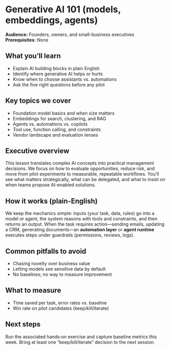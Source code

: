 # Generative AI 101 (models, embeddings, agents)

**Audience:** Founders, owners, and small-business executives  
**Prerequisites:** None

## What you’ll learn
- Explain AI building blocks in plain English
- Identify where generative AI helps or hurts
- Know when to choose assistants vs. automations
- Ask the five right questions before any pilot

## Key topics we cover
- Foundation model basics and when size matters
- Embeddings for search, clustering, and RAG
- Agents vs. automations vs. copilots
- Tool use, function calling, and constraints
- Vendor landscape and evaluation lenses

## Executive overview
This lesson translates complex AI concepts into practical management decisions. We focus on how to evaluate opportunities, reduce risk, and move from pilot experiments to measurable, repeatable workflows. You’ll see what matters strategically, what can be delegated, and what to insist on when teams propose AI-enabled solutions.


## How it works (plain-English)
We keep the mechanics simple: inputs (your task, data, rules) go into a model or agent, the system reasons with tools and constraints, and then returns an output. When the task requires action—sending emails, updating a CRM, generating documents—an **automation layer** or **agent runtime** executes steps under guardrails (permissions, reviews, logs).

## Common pitfalls to avoid
- Chasing novelty over business value
- Letting models see sensitive data by default
- No baselines; no way to measure improvement

## What to measure
- Time saved per task, error rates vs. baseline
- Win rate on pilot candidates (keep/kill/iterate)


## Next steps
Run the associated hands‑on exercise and capture baseline metrics this week. Bring at least one “keep/kill/iterate” decision to the next session.
